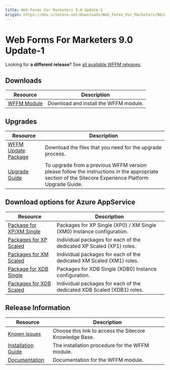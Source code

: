 ```yaml
---
title: Web Forms For Marketers 9.0 Update-1
origin: https://dev.sitecore.net/Downloads/Web_Forms_For_Marketers/90/Web_Forms_For_Marketers_90_Update1
---
```


# Web Forms For Marketers 9.0 Update-1

  <Alert variant='warning' mb={4}>
    <AlertIcon />
    

Looking for **a different release**? See [all available WFFM releases](/downloads/Web_Forms_For_Marketers).


  </Alert>
  

## Downloads

 | Resource | Description |
 | --- | --- |
 | [WFFM Module](https://sitecoredev.azureedge.net/~/media/26FDFBD5E8C04F41A545098F3E7DB2C6.ashx?date=20171219T110725) | Download and install the WFFM module. |

## Upgrades

 | Resource | Description |
 | --- | --- |
 | [WFFM Update Package](https://sitecoredev.azureedge.net/~/media/74F087EB5050416CAEC6FFC58E8FDCAD.ashx?date=20171219T110725) | Download the files that you need for the upgrade process. |
 | [Upgrade Guide](https://sitecoredev.azureedge.net/~/media/40F657741B9941959D7CC36D51D4F781.ashx?date=20181002T142059) | To upgrade from a previous WFFM version please follow the instructions in the appropriate section of the Sitecore Experience Platform Upgrade Guide. |

## Download options for Azure AppService

 | Resource | Description |
 | --- | --- |
 | [Package for XP/XM Single](https://sitecoredev.azureedge.net/~/media/09522CE9E16E403CB25ABA4F7673C491.ashx?date=20171219T110723) | Packages for XP Single (XP0) / XM Single (XM0) Instance configuration. |
 | [Packages for XP Scaled](https://sitecoredev.azureedge.net/~/media/0275A1A037F043A1948B98470A5D43A0.ashx?date=20171219T110724) | Individual packages for each of the dedicated XP Scaled (XP1) roles. |
 | [Packages for XM Scaled](https://sitecoredev.azureedge.net/~/media/7342CEFDAE2E486C85B7959B8B8E1EF5.ashx?date=20171219T110724) | Individual packages for each of the dedicated XM Scaled (XM1) roles. |
 | [Package for XDB Single](https://sitecoredev.azureedge.net/~/media/45AF8786B8884459AA048B5406CBA086.ashx?date=20171219T110723) | Packages for XDB Single (XDB0) Instance configuration. |
 | [Packages for XDB Scaled](https://sitecoredev.azureedge.net/~/media/343AB451882E492B9AE7EC1727856456.ashx?date=20171219T110723) | Individual packages for each of the dedicated XDB Scaled (XDB1) roles. |

## Release Information

 | Resource | Description |
 | --- | --- |
 | [Known issues](https://kb.sitecore.net/articles/631685) | Choose this link to access the Sitecore Knowledge Base. |
 | [Installation Guide](https://sitecoredev.azureedge.net/~/media/FAAE4C2EC2854AE7870CA294FF671674.ashx?date=20171219T133145) | The installation procedure for the WFFM module. |
 | [Documentation](https://doc.sitecore.com/developers/90/web-forms-for-marketers/en/web-forms-for-marketers.html) | Documentation for the WFFM module. |
